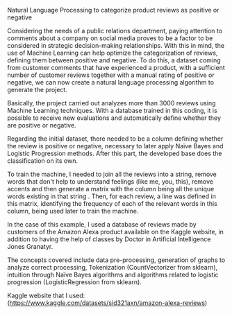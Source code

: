 Natural Language Processing to categorize product reviews as positive or negative

Considering the needs of a public relations department, paying attention to comments 
about a company on social media proves to be a factor to be considered in strategic 
decision-making relationships. With this in mind, the use of Machine Learning can 
help optimize the categorization of reviews, defining them between positive and 
negative. To do this, a dataset coming from customer comments that have experienced 
a product, with a sufficient number of customer reviews together with a manual 
rating of positive or negative, we can now create a natural language processing 
algorithm to generate the project.

Basically, the project carried out analyzes more than 3000 reviews using 
Machine Learning techniques. With a database trained in this coding, it 
is possible to receive new evaluations and automatically define whether 
they are positive or negative.

Regarding the initial dataset, there needed to be a column defining 
whether the review is positive or negative, necessary to later apply 
Naïve Bayes and Logistic Progression methods. After this part, the 
developed base does the classification on its own.

To train the machine, I needed to join all the reviews into a string, 
remove words that don't help to understand feelings (like me, you, this), 
remove accents and then generate a matrix with the column being all 
the unique words existing in that string . Then, for each review, a 
line was defined in this matrix, identifying the frequency of each 
of the relevant words in this column, being used later to train the machine.

In the case of this example, I used a database of reviews made 
by customers of the Amazon Alexa product available on the Kaggle 
website, in addition to having the help of classes by Doctor in 
Artificial Intelligence Jones Granatyr.

The concepts covered include data pre-processing, generation 
of graphs to analyze correct processing, Tokenization (CountVectorizer from sklearn), 
intuition through Naïve Bayes algorithms and algorithms related to 
logistic progression (LogisticRegression from sklearn).

Kaggle website that I used: (https://www.kaggle.com/datasets/sid321axn/amazon-alexa-reviews)
